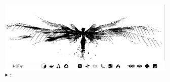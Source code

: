 <img src="./banner.png">
<details><summary> :: </summary>
<!--START_SECTION:waka-->

```
From: 09 August 2024 - To: 07 August 2025

Total Time: 1,706 hrs 48 mins

Python                     415 hrs 41 mins //////-------------------   22.54 %
PHP                        364 hrs 6 mins  /////--------------------   19.75 %
Markdown                   219 hrs 19 mins ///----------------------   11.90 %
Other                      137 hrs 4 mins  //-----------------------   07.43 %
```

<!--END_SECTION:waka-->
</details>
